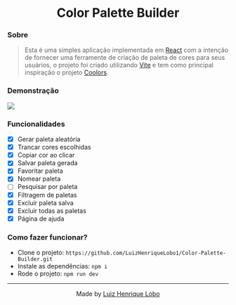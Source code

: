 <h1 align="center">
  Color Palette Builder
</h1>

### Sobre

> Esta é uma simples aplicação implementada em [React](https://pt-br.reactjs.org/) com a intenção de fornecer uma ferramente de criação de paleta de cores para seus usuários, o projeto foi criado utilizando [Vite](https://vitejs.dev/) e tem como principal inspiração o projeto [Coolors](https://coolors.co/).

### Demonstração

<img src="https://user-images.githubusercontent.com/71144276/177014485-3e843bda-8152-41ac-bdb5-47f3ddabbd46.png"/>

### Funcionalidades

- [x] Gerar paleta aleatória
- [x] Trancar cores escolhidas
- [x] Copiar cor ao clicar
- [x] Salvar paleta gerada
- [x] Favoritar paleta
- [x] Nomear paleta
- [ ] Pesquisar por paleta
- [x] Filtragem de paletas
- [x] Excluir paleta salva
- [x] Excluir todas as paletas
- [x] Página de ajuda

### Como fazer funcionar?

* Clone o projeto: `https://github.com/LuizHenriqueLobo1/Color-Palette-Builder.git`
* Instale as dependências: `npm i`
* Rode o projeto: `npm run dev`

---

<p align="center">
  Made by <a href="https://github.com/luizhenriquelobo1/" target="_blank">Luiz Henrique Lobo</a>
</p>
